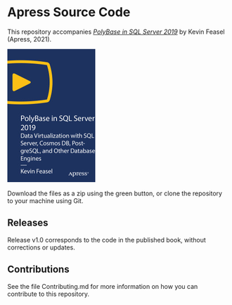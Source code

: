# Apress Source Code

This repository accompanies [*PolyBase in SQL Server 2019*](https://rd.springer.com/video/10.1007/978-1-4842-7047-9) by Kevin Feasel (Apress, 2021).

[comment]: #cover
![Cover image](9781484270479.jpg)

Download the files as a zip using the green button, or clone the repository to your machine using Git.

## Releases

Release v1.0 corresponds to the code in the published book, without corrections or updates.

## Contributions

See the file Contributing.md for more information on how you can contribute to this repository.

